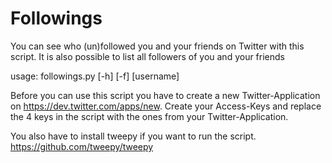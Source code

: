 Followings
==========

You can see who (un)followed you and your friends on Twitter with this script.
It is also possible to list all followers of you and your friends

usage: followings.py [-h] [-f] [username]

Before you can use this script you have to create a new Twitter-Application on https://dev.twitter.com/apps/new.
Create your Access-Keys and replace the 4 keys in the script with the ones from your Twitter-Application.

You also have to install tweepy if you want to run the script.
https://github.com/tweepy/tweepy
